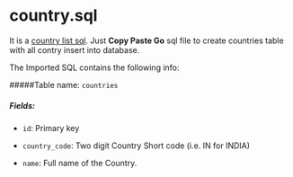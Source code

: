 # country.sql
It is a [country list sql](https://github.com/manish-shrivastava/country.sql/blob/master/country.sql). Just **Copy Paste Go** sql file to create countries table with all contry insert into database.

The Imported SQL contains the following info:

#####Table name:  `countries`
##### Fields: 

* `id`: Primary key

* `country_code`: Two digit Country Short code (i.e. IN for INDIA)

* `name`: Full name of the Country.
